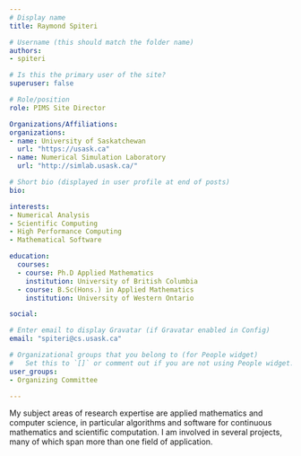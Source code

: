 ```yaml
---
# Display name
title: Raymond Spiteri

# Username (this should match the folder name)
authors:
- spiteri

# Is this the primary user of the site?
superuser: false

# Role/position
role: PIMS Site Director

Organizations/Affiliations:
organizations:
- name: University of Saskatchewan
  url: "https://usask.ca"
- name: Numerical Simulation Laboratory
  url: "http://simlab.usask.ca/"

# Short bio (displayed in user profile at end of posts)
bio: 

interests:
- Numerical Analysis
- Scientific Computing
- High Performance Computing
- Mathematical Software

education:
  courses:
  - course: Ph.D Applied Mathematics 
    institution: University of British Columbia
  - course: B.Sc(Hons.) in Applied Mathematics
    institution: University of Western Ontario

social:

# Enter email to display Gravatar (if Gravatar enabled in Config)
email: "spiteri@cs.usask.ca"

# Organizational groups that you belong to (for People widget)
#   Set this to `[]` or comment out if you are not using People widget.
user_groups:
- Organizing Committee

---
```

My subject areas of research expertise are applied mathematics and computer
science, in particular algorithms and software for continuous mathematics and
scientific computation. I am involved in several projects, many of which span
more than one field of application.
